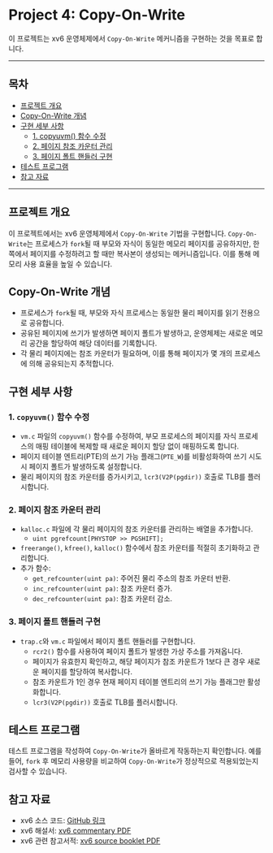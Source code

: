 # Project 4: Copy-On-Write

이 프로젝트는 xv6 운영체제에서 `Copy-On-Write` 메커니즘을 구현하는 것을 목표로 합니다.

---

## 목차

- [프로젝트 개요](#프로젝트-개요)
- [Copy-On-Write 개념](#copy-on-write-개념)
- [구현 세부 사항](#구현-세부-사항)
  - [1. copyuvm() 함수 수정](#1-copyuvm-함수-수정)
  - [2. 페이지 참조 카운터 관리](#2-페이지-참조-카운터-관리)
  - [3. 페이지 폴트 핸들러 구현](#3-페이지-폴트-핸들러-구현)
- [테스트 프로그램](#테스트-프로그램)
- [참고 자료](#참고-자료)

---

## 프로젝트 개요

이 프로젝트에서는 xv6 운영체제에서 `Copy-On-Write` 기법을 구현합니다. `Copy-On-Write`는 프로세스가 `fork`될 때 부모와 자식이 동일한 메모리 페이지를 공유하지만, 한쪽에서 페이지를 수정하려고 할 때만 복사본이 생성되는 메커니즘입니다. 이를 통해 메모리 사용 효율을 높일 수 있습니다.


## Copy-On-Write 개념

- 프로세스가 `fork`될 때, 부모와 자식 프로세스는 동일한 물리 페이지를 읽기 전용으로 공유합니다.
- 공유된 페이지에 쓰기가 발생하면 페이지 폴트가 발생하고, 운영체제는 새로운 메모리 공간을 할당하여 해당 데이터를 기록합니다.
- 각 물리 페이지에는 참조 카운터가 필요하며, 이를 통해 페이지가 몇 개의 프로세스에 의해 공유되는지 추적합니다.


## 구현 세부 사항


### 1. `copyuvm()` 함수 수정

- `vm.c` 파일의 `copyuvm()` 함수를 수정하여, 부모 프로세스의 페이지를 자식 프로세스의 매핑 테이블에 복제할 때 새로운 페이지 할당 없이 매핑하도록 합니다.
- 페이지 테이블 엔트리(PTE)의 쓰기 가능 플래그(`PTE_W`)를 비활성화하여 쓰기 시도 시 페이지 폴트가 발생하도록 설정합니다.
- 물리 페이지의 참조 카운터를 증가시키고, `lcr3(V2P(pgdir))` 호출로 TLB를 플러시합니다.

### 2. 페이지 참조 카운터 관리

- `kalloc.c` 파일에 각 물리 페이지의 참조 카운터를 관리하는 배열을 추가합니다.
  - `uint pgrefcount[PHYSTOP >> PGSHIFT];`
- `freerange()`, `kfree()`, `kalloc()` 함수에서 참조 카운터를 적절히 초기화하고 관리합니다.
- 추가 함수:
  - `get_refcounter(uint pa)`: 주어진 물리 주소의 참조 카운터 반환.
  - `inc_refcounter(uint pa)`: 참조 카운터 증가.
  - `dec_refcounter(uint pa)`: 참조 카운터 감소.

### 3. 페이지 폴트 핸들러 구현

- `trap.c`와 `vm.c` 파일에서 페이지 폴트 핸들러를 구현합니다.
  - `rcr2()` 함수를 사용하여 페이지 폴트가 발생한 가상 주소를 가져옵니다.
  - 페이지가 유효한지 확인하고, 해당 페이지가 참조 카운트가 1보다 큰 경우 새로운 페이지를 할당하여 복사합니다.
  - 참조 카운트가 1인 경우 현재 페이지 테이블 엔트리의 쓰기 가능 플래그만 활성화합니다.
  - `lcr3(V2P(pgdir))` 호출로 TLB를 플러시합니다.


## 테스트 프로그램

테스트 프로그램을 작성하여 `Copy-On-Write`가 올바르게 작동하는지 확인합니다. 예를 들어, `fork` 후 메모리 사용량을 비교하여 `Copy-On-Write`가 정상적으로 적용되었는지 검사할 수 있습니다.


## 참고 자료

- xv6 소스 코드: [GitHub 링크](https://github.com/mit-pdos/xv6-public)
- xv6 해설서: [xv6 commentary PDF](https://pdos.csail.mit.edu/6.828/2018/xv6/book-rev11.pdf)
- xv6 관련 참고서적: [xv6 source booklet PDF](https://pdos.csail.mit.edu/6.828/2018/xv6/xv6-rev11.pdf)


